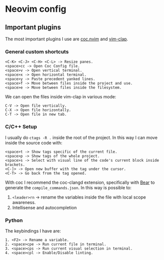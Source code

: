 # Neovim config

## Important plugins

The most important plugins I use are [coc.nvim](https://github.com/neoclide/coc.nvim)
and [vim-clap](https://github.com/liuchengxu/vim-clap).

### General custom shortcuts

```
<C-K> <C-J> <C-H> <C-L> -> Resize panes.
<space>cc -> Open Coc Config file.
<space>v -> Open vertical terminal.
<space>x -> Open horizontal terminal.
<space>y -> Paste precedent yanked lines.
<space>f -> Move between files inside the project and use.
<space>e -> Move between files inside the filesystem.
```

We can open the files inside vim-clap in various mode:

```
C-V -> Open file vertically.
C-X -> Open file horizontally.
C-T -> Open file in new tab.
```

### C/C++ Setup

I usually do `ctags -R .` inside the root of the project. In this way I can move
inside the source code with:

```
<space>t -> Show tags specific of the current file.
<space>p -> Show tags of the whole project.
<space>s -> Select with visual line of the code's current block inside brackets.
<C-]> -> Open new buffer with the tag under the cursor.
<C-T> -> Go back from the tag opened.
```

With coc I recommend the coc-clangd extension, specifically with [Bear](https://github.com/rizsotto/Bear)
to generate the `compile_commands.json`.
In this way is possible to:

1. `<leader>rn` -> rename the variables inside the file with local scope awareness.
2. Intellisense and autocompletion

### Python

The keybindings I have are:

```
1. <F2> -> Rename a variable.
2. <space>cpe -> Run current file in terminal.
3. <space>cps -> Run current visual selection in terminal.
4. <space>cpl -> Enable/Disable linting.
```
